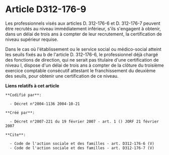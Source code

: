 # Article D312-176-9

Les professionnels visés aux articles D. 312-176-6 et D. 312-176-7 peuvent être recrutés au niveau immédiatement inférieur,
s'ils s'engagent à obtenir, dans un délai de trois ans à compter de leur recrutement, la certification de niveau supérieur
requise.

Dans le cas où l'établissement ou le service social ou médico-social atteint les seuils fixés au b de l'article D. 312-176-6,
le professionnel déjà chargé des fonctions de direction, qui ne serait pas titulaire d'une certification de niveau I, dispose
d'un délai de trois ans à compter de la clôture du troisième exercice comptable consécutif attestant le franchissement du
deuxième des seuils, pour obtenir une certification de ce niveau.

**Liens relatifs à cet article**

	**Codifié par**:

	  - Décret n°2004-1136 2004-10-21

	**Créé par**:

	  - Décret n°2007-221 du 19 février 2007 - art. 1 () JORF 21 février 2007

	**Cite**:

	  - Code de l'action sociale et des familles - art. D312-176-6 (V)
	  - Code de l'action sociale et des familles - art. D312-176-7 (V)
